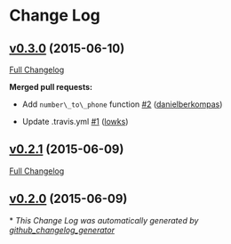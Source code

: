 # Change Log

## [v0.3.0](https://github.com/danielberkompas/number/tree/v0.3.0) (2015-06-10)

[Full Changelog](https://github.com/danielberkompas/number/compare/v0.2.1...v0.3.0)

**Merged pull requests:**

- Add `number\_to\_phone` function [\#2](https://github.com/danielberkompas/number/pull/2) ([danielberkompas](https://github.com/danielberkompas))

- Update .travis.yml [\#1](https://github.com/danielberkompas/number/pull/1) ([lowks](https://github.com/lowks))

## [v0.2.1](https://github.com/danielberkompas/number/tree/v0.2.1) (2015-06-09)

[Full Changelog](https://github.com/danielberkompas/number/compare/v0.2.0...v0.2.1)

## [v0.2.0](https://github.com/danielberkompas/number/tree/v0.2.0) (2015-06-09)



\* *This Change Log was automatically generated by [github_changelog_generator](https://github.com/skywinder/Github-Changelog-Generator)*